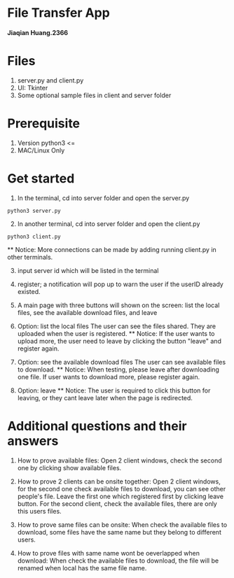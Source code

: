 
# File Transfer App
#### Jiaqian Huang.2366

# Files
1. server.py and client.py
2. UI: Tkinter
3. Some optional sample files in client and server folder

# Prerequisite
1. Version python3 <=
2. MAC/Linux Only

# Get started
1. ln the terminal, cd into server folder and open the server.py
```
python3 server.py
```

2. ln another terminal, cd into server folder and open the client.py
```
python3 client.py
```
** Notice: More connections can be made by adding running client.py in other terminals.

3. input server id which will be listed in the terminal

4. register; a notification will pop up to warn the user if the userID already existed.

5. A main page with three buttons will shown on the screen: list the local files, see the available download files, and leave

6. Option: list the local files
The user can see the files shared. They are uploaded when the user is registered.
** Notice: If the user wants to upload more, the user need to leave by clicking the button "leave" and register again.

7. Option: see the available download files
The user can see available files to download.
** Notice: When testing, please leave after downloading one file. If user wants to download more, please register again.

8. Option: leave
** Notice: The user is required to click this button for leaving, or they cant leave later when the page is redirected.

# Additional questions and their answers
1. How to prove available files:
Open 2 client windows, check the second one by clicking show available files.

2. How to prove 2 clients can be onsite together:
Open 2 client windows, for the second one check available files to download, you can see other people's file. Leave the first one which registered first by clicking leave button. For the second client, check the available files, there are only this users files.

3. How to prove same files can be onsite:
When check the available files to download, some files have the same name but they belong to different users.

4. How to prove files with same name wont be oeverlapped when download:
When check the available files to download, the file will be renamed when local has the same file name.


